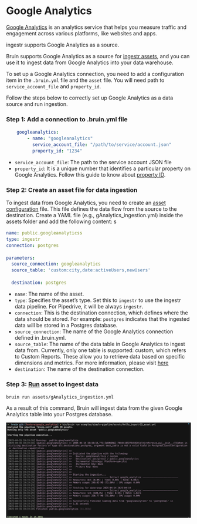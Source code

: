 # Google Analytics
[Google Analytics](https://marketingplatform.google.com/about/analytics/) is an analytics service that helps you measure traffic and engagement across various platforms, like websites and apps.

ingestr supports Google Analytics as a source.

Bruin supports Google Analytics as a source for [ingestr assets](/assets/ingestr), and you can use it to ingest data from Google Analytics into your data warehouse.

To set up a Google Analytics connection, you need to add a configuration item in the `.bruin.yml` file and the `asset` file. You will need path to `service_account_file` and `property_id`.

Follow the steps below to correctly set up Google Analytics as a data source and run ingestion.

### Step 1: Add a connection to .bruin.yml file
```yaml
    googleanalytics:
        - name: "googleanalytics"
          service_account_file: "/path/to/service/account.json"
          property_id: "1234"
```
- `service_account_file`: The path to the service account JSON file
- `property_id`: It is a unique number that identifies a particular property on Google Analytics. Follow this guide to know about [property ID](https://developers.google.com/analytics/devguides/reporting/data/v1/property-id#what_is_my_property_id).

### Step 2: Create an asset file for data ingestion
To ingest data from Google Analytics, you need to create an [asset configuration](/assets/ingestr#asset-structure) file. This file defines the data flow from the source to the destination. Create a YAML file (e.g., gAnalytics_ingestion.yml) inside the assets folder and add the following content:
s
```yaml
name: public.googleanalyticss
type: ingestr
connection: postgres

parameters:
  source_connection: googleanalytics
  source_table: 'custom:city,date:activeUsers,newUsers'

  destination: postgres
```
- `name`: The name of the asset.
- `type`: Specifies the asset’s type. Set this to `ingestr` to use the ingestr data pipeline. For Pipedrive, it will be always `ingestr`.
- `connection`: This is the destination connection, which defines where the data should be stored. For example: `postgres` indicates that the ingested data will be stored in a Postgres database.
- `source_connection`: The name of the Google Analytics connection defined in .bruin.yml.
- `source_table`: The name of the data table in Google Analytics to ingest data from.
Currently, only one table is supported: custom, which refers to Custom Reports. These allow you to retrieve data based on specific dimensions and metrics.
For more information, please visit [here](https://github.com/bruin-data/ingestr/blob/main/docs/supported-sources/google_analytics)
- `destination`: The name of the destination connection.

### Step 3: [Run](/commands/run) asset to ingest data
```     
bruin run assets/gAnalytics_ingestion.yml
```
As a result of this command, Bruin will ingest data from the given Google Analytics table into your Postgres database.

<img alt="GoogleAnalytics" src="./media/google_analytics.png">

